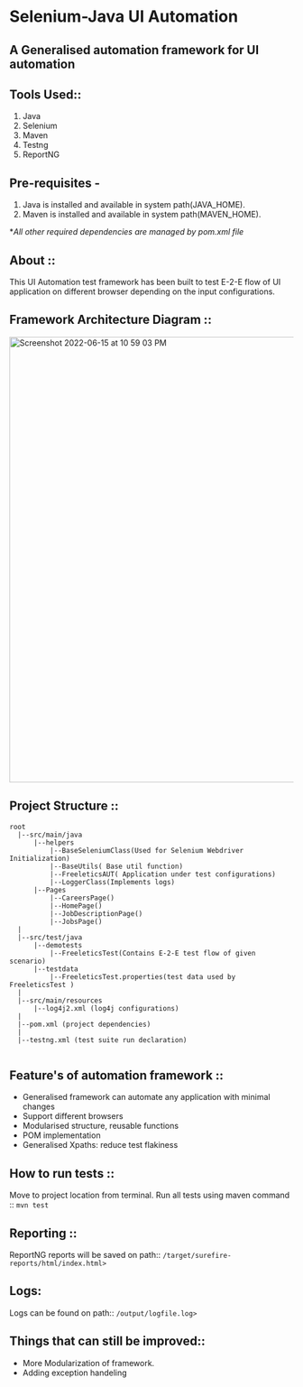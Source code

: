 # Selenium-Java UI Automation

## A Generalised automation framework for UI automation


## Tools Used:: 
1. Java
2. Selenium
3. Maven
4. Testng
5. ReportNG

## Pre-requisites - 
1. Java is installed and available in system path(JAVA_HOME).
2. Maven is installed and available in system path(MAVEN_HOME).

**All other required dependencies are managed by pom.xml file*
## About :: 
This UI Automation test framework has been built to test E-2-E flow of UI application on different browser depending on the input configurations.

## Framework Architecture Diagram ::

<img width="790" alt="Screenshot 2022-06-15 at 10 59 03 PM" src="https://user-images.githubusercontent.com/104636105/173907091-2cc78314-2496-4b1e-b030-27b87651b587.png">

## Project Structure :: 
```
root
  |--src/main/java
      |--helpers
          |--BaseSeleniumClass(Used for Selenium Webdriver Initialization)
          |--BaseUtils( Base util function)
          |--FreeleticsAUT( Application under test configurations)
          |--LoggerClass(Implements logs)
      |--Pages 
          |--CareersPage()
          |--HomePage()
          |--JobDescriptionPage()
          |--JobsPage()
  |
  |--src/test/java
      |--demotests
          |--FreeleticsTest(Contains E-2-E test flow of given scenario)
      |--testdata
          |--FreeleticsTest.properties(test data used by FreeleticsTest )
  | 
  |--src/main/resources
      |--log4j2.xml (log4j configurations)
  |
  |--pom.xml (project dependencies)
  |
  |--testng.xml (test suite run declaration)
  
```

  ## Feature's of automation framework ::
  - Generalised framework can automate any application with minimal changes
  - Support different browsers
  - Modularised structure, reusable functions  
  - POM implementation
  - Generalised Xpaths: reduce test flakiness

  ## How to run tests ::
  Move to project location from terminal.
  Run all tests using maven command ::
  ```mvn test  ```

  ## Reporting :: 
  ReportNG reports will be saved on path::
  ``` /target/surefire-reports/html/index.html> ```    
  
  ## Logs:
  Logs can be found on path::
  ``` /output/logfile.log> ```

  ## Things that can still be improved::
  - More Modularization of framework.
  - Adding exception handeling
